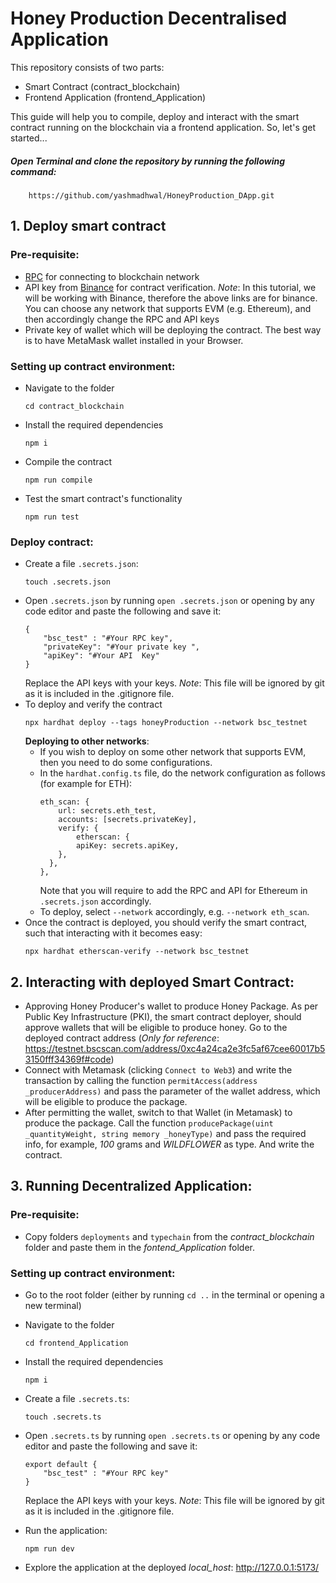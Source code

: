 # Honey Production Decentralised Application
This repository consists of two parts:
- Smart Contract (contract_blockchain)
- Frontend Application (frontend_Application)

This guide will help you to compile, deploy and interact with the smart contract running on the blockchain via a frontend application.
So, let's get started...

##### Open Terminal and clone the repository by running the following command:
```
    https://github.com/yashmadhwal/HoneyProduction_DApp.git
```

## 1. Deploy smart contract
### Pre-requisite:
- [RPC](https://docs.bscscan.com/misc-tools-and-utilities/public-rpc-nodes) for connecting to blockchain network
- API key from [Binance](https://www.binance.com/en/binance-api) for contract verification. 
_Note_: In this tutorial, we will be working with Binance, therefore the above links are for binance. You can choose any network that supports EVM (e.g. Ethereum), and then accordingly change the RPC and API keys
- Private key of wallet which will be deploying the contract. The best way is to have MetaMask wallet installed in your Browser.

### Setting up contract environment:
- Navigate to the folder
    ```
    cd contract_blockchain
    ```
- Install the required dependencies
    ```
    npm i
    ```
- Compile the contract
    ```
    npm run compile
    ```
- Test the smart contract's functionality
    ```
    npm run test
    ```
### Deploy contract:
- Create a file `.secrets.json`:
    ```
    touch .secrets.json
    ```
- Open `.secrets.json` by running `open .secrets.json` or opening by any code editor and paste the following and save it:
    ```
    {
        "bsc_test" : "#Your RPC key",
        "privateKey": "#Your private key ",
        "apiKey": "#Your API  Key"
    }
    ```
    Replace the API keys with your keys. _Note_: This file will be ignored by git as it is included in the .gitignore file.
- To deploy and verify the contract
    ```
    npx hardhat deploy --tags honeyProduction --network bsc_testnet
    ```
    __Deploying to other networks__:
    - If you wish to deploy on some other network that supports EVM, then you need to do some configurations.
    - In the `hardhat.config.ts` file, do the network configuration as follows (for example for ETH):
        ```
        eth_scan: {
            url: secrets.eth_test,
            accounts: [secrets.privateKey],
            verify: {
                etherscan: {
                apiKey: secrets.apiKey,
            },
          },
        },
        ```
        Note that you will require to add the RPC and API for Ethereum in `.secrets.json` accordingly.
    - To deploy, select `--network` accordingly, e.g. `--network eth_scan`.
- Once the contract is deployed, you should verify the smart contract, such that interacting with it becomes easy:
    ```
    npx hardhat etherscan-verify --network bsc_testnet
    ```
    
## 2. Interacting with deployed Smart Contract:
- Approving Honey Producer's wallet to produce Honey Package. As per Public Key Infrastructure (PKI), the smart contract deployer, should approve wallets that will be eligible to produce honey. Go to the deployed contract address (_Only for reference_: https://testnet.bscscan.com/address/0xc4a24ca2e3fc5af67cee60017b53150fff34369f#code) 
- Connect with Metamask (clicking `Connect to Web3`) and write the transaction by calling the function `permitAccess(address _producerAddress)` and pass the parameter of the wallet address, which will be eligible to produce the package.
- After permitting the wallet, switch to that Wallet (in Metamask) to produce the package. Call the function `producePackage(uint _quantityWeight, string memory _honeyType)` and pass the required info, for example, _100_ grams and _WILDFLOWER_ as type. And write the contract.

## 3. Running Decentralized Application:
### Pre-requisite:
- Copy folders `deployments` and `typechain` from the _contract\_blockchain_ folder and paste them in the _fontend\_Application_ folder. 


### Setting up contract environment:

- Go to the root folder (either by running `cd ..` in the terminal or opening a new terminal)
- Navigate to the folder
    ```
    cd frontend_Application
    ```
- Install the required dependencies
    ```
    npm i
    ```
- Create a file `.secrets.ts`:
    ```
    touch .secrets.ts
    ```
- Open `.secrets.ts` by running `open .secrets.ts` or opening by any code editor and paste the following and save it:
    ```
    export default {
        "bsc_test" : "#Your RPC key"
    }
    ```
    Replace the API keys with your keys. _Note_: This file will be ignored by git as it is included in the .gitignore file.

- Run the application:
    ```
    npm run dev
    ```
    
- Explore the application at the deployed _local\_host_: http://127.0.0.1:5173/



